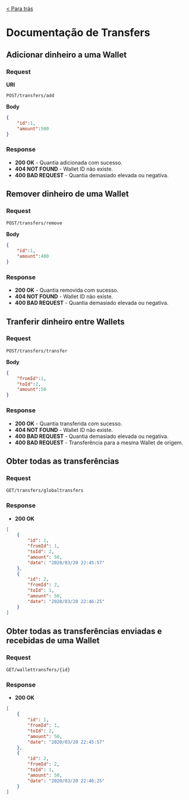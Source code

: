 [< Para trás](../README.md)

# Documentação de Transfers

## Adicionar dinheiro a uma Wallet
### Request
**URI**
```
POST/transfers/add
```
**Body**
```json
{
	"id":1,
	"amount":500
}
```
### Response
- **200 OK** - Quantia adicionada com sucesso.
- **404 NOT FOUND**  - Wallet ID não existe.
- **400 BAD REQUEST**  - Quantia demasiado elevada ou negativa.

## Remover dinheiro de uma Wallet
### Request
```
POST/transfers/remove
```
**Body**
```json
{
	"id":1,
	"amount":400
}
```

### Response
- **200 OK** - Quantia removida com sucesso.
- **404 NOT FOUND**  - Wallet ID não existe.
- **400 BAD REQUEST**  - Quantia demasiado elevada ou negativa.


## Tranferir dinheiro entre Wallets
### Request
```
POST/transfers/transfer
```
**Body**
```json
{
	"fromId":1,
	"toId":2,
	"amount":50
}
```

### Response
- **200 OK** - Quantia transferida com sucesso.
- **404 NOT FOUND**  - Wallet ID não existe.
- **400 BAD REQUEST**  - Quantia demasiado elevada ou negativa.
- **400 BAD REQUEST**  - Transferência para a mesma Wallet de origem.


## Obter todas as transferências
### Request
```
GET/transfers/globaltransfers
```

### Response
- **200 OK**
```json
[
	{
		"id": 1,
		"fromId": 1,
		"toId": 2,
		"amount": 50,
		"date": "2020/03/20 22:45:57"
	},
	{
		"id": 2,
		"fromId": 2,
		"toId": 1,
		"amount": 50,
		"date": "2020/03/20 22:46:25"
	}
]
```


## Obter todas as transferências enviadas e recebidas de uma Wallet
### Request
```
GET/wallettransfers/{id}
```

### Response
- **200 OK**
```json
[
	{
		"id": 1,
		"fromId": 1,
		"toId": 2,
		"amount": 50,
		"date": "2020/03/20 22:45:57"
	},
	{
		"id": 2,
		"fromId": 2,
		"toId": 1,
		"amount": 50,
		"date": "2020/03/20 22:46:25"
	}
]
```
